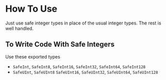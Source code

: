 # How To Use

Just use safe integer types in place of the usual integer types.  The rest is well handled.

## To Write Code With Safe Integers

Use these exported types
- `SafeInt`, `SafeInt8`, `SafeInt16`, `SafeInt32`, `SafeInt64`, `SafeInt128`
- `SafeUInt`, `SafeUInt8` `SafeUInt16`, `SafeUInt32`, `SafeUInt64`, `SafeUInt128`
<!--
## To Write Code and Choose Safe or Unsafe Integers

First set the environment variable "USE_SAFE_INTS"
- `ENV["USE_SAFE_INTS"] = true` to use SafeInt and SafeUInt types
- `ENV["USE_SAFE_INTS"] = false` to use the system Int and UInt types

Then use this package
- `using SaferIntegers`

And write your code using these exported types
- `AkoInt`, `AkoInt8`, `AkoInt16`, `AkoInt32`, `AkoInt64`, `AkoInt128`
- `AkoUInt`, `AkoUInt8`, `AkoUInt16`, `AkoInt32`, `AkoInt64`, `AkoInt128`

### example


```julia
module Twice

export twice, val

using SaferIntegers

val = AkoInt(17)

function twice(x::AkoInt)
    return 2 * x
end

end # module
```
```julia
julia> ENV["USE_SAFE_INTS"] = true # develop & test
julia> using SaferIntegers
julia> using Twice

julia> result = twice(val)
34
julia> typeof(result) # on a 64bit platform
SafeInt64 
```
restart the REPL
```julia
julia> ENV["USE_SAFE_INTS"] = false # release
julia> using SaferIntegers
julia> using Twice

julia> result = twice(val)
34
julia> typeof(result) # on a 64bit platform
Int64 
```
-->
